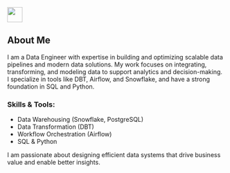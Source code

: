 <img src="https://media.giphy.com/media/hvRJCLFzcasrR4ia7z/giphy.gif" width="35">

## About Me

I am a Data Engineer with expertise in building and optimizing scalable data pipelines and modern data solutions. My work focuses on integrating, transforming, and modeling data to support analytics and decision-making. I specialize in tools like DBT, Airflow, and Snowflake, and have a strong foundation in SQL and Python.

### Skills & Tools:
- Data Warehousing (Snowflake, PostgreSQL)
- Data Transformation (DBT)
- Workflow Orchestration (Airflow)
- SQL & Python

I am passionate about designing efficient data systems that drive business value and enable better insights.
